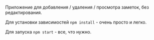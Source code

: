 Приложение для добавления / удаления / просмотра заметок, без редактирования.

Для установки зависимостей `npm install` - очень просто и легко.

Для запуска `npm start` - все, что нужно.
